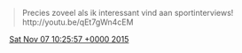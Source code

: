 > Precies zoveel als ik interessant vind aan sportinterviews\! http://youtu\.be/qEt7gWn4cEM

<img src="../../media/tweet.ico" width="12" /> [Sat Nov 07 10:25:57 +0000 2015](https://twitter.com/DromerDenker/status/662939037100036096)